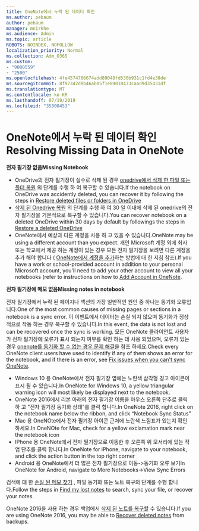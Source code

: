 ```yaml
---
title: OneNote에서 누락 된 데이터 확인
ms.author: pebaum
author: pebaum
manager: mnirkhe
ms.audience: Admin
ms.topic: article
ROBOTS: NOINDEX, NOFOLLOW
localization_priority: Normal
ms.collection: Adm_O365
ms.custom:
- "9000559"
- "2500"
ms.openlocfilehash: 4fe4574786674add89040fd530b931c1fd4e38de
ms.sourcegitcommit: 8f97342d8b46ab05f1e89018473caad9d35431df
ms.translationtype: MT
ms.contentlocale: ko-KR
ms.lasthandoff: 07/19/2019
ms.locfileid: "35800453"
---
```

# <a name="resolving-missing-data-in-onenote"></a><span data-ttu-id="60326-102">OneNote에서 누락 된 데이터 확인</span><span class="sxs-lookup"><span data-stu-id="60326-102">Resolving Missing Data in OneNote</span></span>

<span data-ttu-id="60326-103">**전자 필기장 없음**</span><span class="sxs-lookup"><span data-stu-id="60326-103">**Missing Notebook**</span></span>

- <span data-ttu-id="60326-104">OneDrive의 전자 필기장이 실수로 삭제 된 경우 [onedrive에서 삭제 한 파일 또는 폴더 복원](https://support.office.com/article/949ada80-0026-4db3-a953-c99083e6a84f) 의 단계를 수행 하 여 복구할 수 있습니다.</span><span class="sxs-lookup"><span data-stu-id="60326-104">If the notebook on OneDrive was accidently deleted, you can recover it by following the steps in [Restore deleted files or folders in OneDrive](https://support.office.com/article/949ada80-0026-4db3-a953-c99083e6a84f)</span></span>
- <span data-ttu-id="60326-105">[삭제 된 Onedrive 복원](https://docs.microsoft.com/onedrive/restore-deleted-onedrive) 의 단계를 수행 하 여 30 일 이내에 삭제 된 onedrive의 전자 필기장을 기본적으로 복구할 수 있습니다.</span><span class="sxs-lookup"><span data-stu-id="60326-105">You can recover notebook on a deleted OneDrive within 30 days by default by followings the steps in [Restore a deleted OneDrive](https://docs.microsoft.com/onedrive/restore-deleted-onedrive)</span></span>
- <span data-ttu-id="60326-106">OneNote에서 예상과 다른 계정을 사용 하 고 있을 수 있습니다.</span><span class="sxs-lookup"><span data-stu-id="60326-106">OneNote may be using a different account than you expect.</span></span> <span data-ttu-id="60326-107">개인 Microsoft 계정 외에 회사 또는 학교에서 제공 하는 계정이 있는 경우 모든 전자 필기장을 보려면 다른 계정을 추가 해야 합니다 ( [OneNote에서 계정을 추가](https://support.office.com/article/5afff855-54ee-47e4-a773-db048d4ac299)하는 방법에 대 한 지침 참조).</span><span class="sxs-lookup"><span data-stu-id="60326-107">If you have a work or school-provided account in addition to your personal Microsoft account, you'll need to add your other account to view all your notebooks (refer to instructions on how to [Add Account in OneNote](https://support.office.com/article/5afff855-54ee-47e4-a773-db048d4ac299).</span></span>

<span data-ttu-id="60326-108">**전자 필기장에 메모 없음**</span><span class="sxs-lookup"><span data-stu-id="60326-108">**Missing notes in notebook**</span></span>

<span data-ttu-id="60326-109">전자 필기장에서 누락 된 페이지나 섹션의 가장 일반적인 원인 중 하나는 동기화 오류입니다.</span><span class="sxs-lookup"><span data-stu-id="60326-109">One of the most common causes of missing pages or sections in a notebook is a sync error.</span></span> <span data-ttu-id="60326-110">이 이벤트에서 데이터는 손실 되지 않으며 동기화가 정상적으로 작동 하는 경우 복구할 수 있습니다.</span><span class="sxs-lookup"><span data-stu-id="60326-110">In this event, the data is not lost and can be recovered once the sync is working.</span></span> <span data-ttu-id="60326-111">모든 OneNote 클라이언트 사용자가 전자 필기장에 오류가 표시 되는지 여부를 확인 하는 데 사용 되었으며, 오류가 있는 경우 [onenote를 동기화 할 수 없는 경우 문제 해결](https://support.office.com/article/299495ef-66d1-448f-90c1-b785a6968d45)을 참조 하세요.</span><span class="sxs-lookup"><span data-stu-id="60326-111">Check every OneNote client users have used to identify if any of them shows an error for the notebook, and if there is an error, see [Fix issues when you can't sync OneNote](https://support.office.com/article/299495ef-66d1-448f-90c1-b785a6968d45).</span></span>

- <span data-ttu-id="60326-112">Windows 10 용 OneNote에서 전자 필기장 옆에는 노란색 삼각형 경고 아이콘이 표시 될 수 있습니다.</span><span class="sxs-lookup"><span data-stu-id="60326-112">In OneNote for Windows 10, a yellow triangular warning icon will most likely be displayed next to the notebook.</span></span>
- <span data-ttu-id="60326-113">OneNote 2016에서 리본 아래의 전자 필기장 이름을 마우스 오른쪽 단추로 클릭 하 고 "전자 필기장 동기화 상태"를 클릭 합니다.</span><span class="sxs-lookup"><span data-stu-id="60326-113">In OneNote 2016, right click on the notebook name below the ribbon, and click “Notebook Sync Status”</span></span>
- <span data-ttu-id="60326-114">Mac 용 OneNOte에서 전자 필기장 아이콘 근처에 노란색 느낌표가 있는지 확인 하세요.</span><span class="sxs-lookup"><span data-stu-id="60326-114">In OneNOte for Mac, check for a yellow exclamation mark near the notebook icon</span></span>
- <span data-ttu-id="60326-115">IPhone 용 OneNote에서 전자 필기장으로 이동한 후 오른쪽 위 모서리에 있는 작업 단추를 클릭 합니다.</span><span class="sxs-lookup"><span data-stu-id="60326-115">In OneNote for iPhone, navigate to your notebook, and click the action button in the top right corner</span></span>
- <span data-ttu-id="60326-116">Android 용 OneNote에서 더 많은 전자 필기장으로 이동->동기화 오류 보기</span><span class="sxs-lookup"><span data-stu-id="60326-116">In OneNote for Android, navigate to More Notebooks->View Sync Errors</span></span>

<span data-ttu-id="60326-117">검색에 대 한 [손실 된 메모 찾기](https://support.office.com/article/32cb2bd7-afe7-44d2-a711-398a88421287) , 파일 동기화 또는 노트 복구의 단계를 수행 합니다.</span><span class="sxs-lookup"><span data-stu-id="60326-117">Follow the steps in [Find my lost notes](https://support.office.com/article/32cb2bd7-afe7-44d2-a711-398a88421287) to search, sync your file, or recover your notes.</span></span>

<span data-ttu-id="60326-118">OneNote 2016을 사용 하는 경우 백업에서 [삭제 된 노트를 복구할](https://support.office.com/article/32ed1036-74fd-4c21-bc28-033a486e6b14) 수 있습니다.</span><span class="sxs-lookup"><span data-stu-id="60326-118">If you are using OneNote 2016, you may be able to [Recover deleted notes](https://support.office.com/article/32ed1036-74fd-4c21-bc28-033a486e6b14) from backups.</span></span>